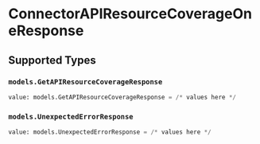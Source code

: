 # ConnectorAPIResourceCoverageOneResponse


## Supported Types

### `models.GetAPIResourceCoverageResponse`

```python
value: models.GetAPIResourceCoverageResponse = /* values here */
```

### `models.UnexpectedErrorResponse`

```python
value: models.UnexpectedErrorResponse = /* values here */
```

